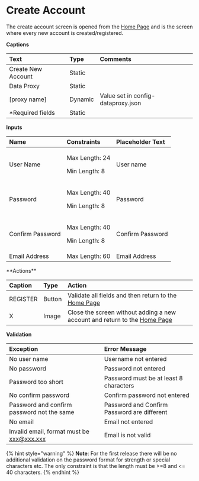 # Create Account



The create account screen is opened from the [Home Page]() and is the screen where every new account is created/registered.



**Captions**

| Text | Type | Comments |
| :--- | :--- | :--- |
| Create New Account | Static |   |
| Data Proxy | Static |   |
| \[proxy name\] | Dynamic | Value set in config-dataproxy.json |
| \*Required fields | Static |   |

**Inputs**

<table>
  <thead>
    <tr>
      <th style="text-align:left">Name</th>
      <th style="text-align:left">Constraints</th>
      <th style="text-align:left">Placeholder Text</th>
    </tr>
  </thead>
  <tbody>
    <tr>
      <td style="text-align:left">User Name</td>
      <td style="text-align:left">
        <p>Max Length: 24</p>
        <p>Min Length: 8</p>
      </td>
      <td style="text-align:left">User name</td>
    </tr>
    <tr>
      <td style="text-align:left">Password</td>
      <td style="text-align:left">
        <p>Max Length: 40</p>
        <p>Min Length: 8</p>
      </td>
      <td style="text-align:left">Password</td>
    </tr>
    <tr>
      <td style="text-align:left">Confirm Password</td>
      <td style="text-align:left">
        <p>Max Length: 40</p>
        <p>Min Length: 8</p>
      </td>
      <td style="text-align:left">Confirm Password</td>
    </tr>
    <tr>
      <td style="text-align:left">Email Address</td>
      <td style="text-align:left">Max Length: 60</td>
      <td style="text-align:left">Email Address</td>
    </tr>
  </tbody>
</table>**Actions**

| Caption | Type | Action |
| :--- | :--- | :--- |
| REGISTER | Button | Validate all fields and then return to the [Home Page]() |
| X | Image | Close the screen without adding a new account and return to the [Home Page]() |

**Validation**

| **Exception** | Error Message |
| :--- | :--- |
| No user name | Username not entered |
| No password | Password not entered |
| Password too short | Password must be at least 8 characters |
| No confirm password | Confirm password not entered |
| Password and confirm password not the same | Password and Confirm Password are different |
| No email | Email not entered |
| Invalid email, format must be xxx@xxx.xxx | Email is not valid |

{% hint style="warning" %}
**Note**: For the first release there will be no additional validation on the password format for strength or special characters etc. The only constraint is that the length must be &gt;=8 and &lt;= 40 characters.
{% endhint %}


